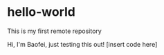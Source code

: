 # hello-world
This is my first remote repository

Hi, I'm Baofei, just testing this out!
[insert code here]